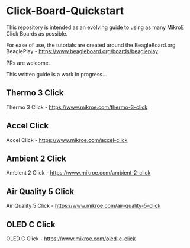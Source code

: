 # Click-Board-Quickstart

This repository is intended as an evolving guide to using as many MikroE Click Boards as possible. 

For ease of use, the tutorials are created around the BeagleBoard.org BeaglePlay - https://www.beagleboard.org/boards/beagleplay 

PRs are welcome. 

This written guide is a work in progress...

## Thermo 3 Click

Thermo 3 Click - https://www.mikroe.com/thermo-3-click

## Accel Click

Accel Click - https://www.mikroe.com/accel-click

## Ambient 2 Click

Ambient 2 Click - https://www.mikroe.com/ambient-2-click

## Air Quality 5 Click

Air Quality 5 Click - https://www.mikroe.com/air-quality-5-click

## OLED C Click

OLED C Click - https://www.mikroe.com/oled-c-click